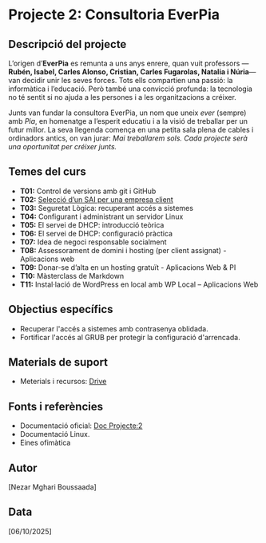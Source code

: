 # Projecte 2: Consultoria EverPia

## Descripció del projecte
L’origen d’**EverPia** es remunta a uns anys enrere, quan vuit professors —**Rubén, Isabel, Carles Alonso, Cristian, Carles Fugarolas, Natalia i Núria**— van decidir unir les seves forces. Tots ells compartien una passió: la informàtica i l’educació. Però també una convicció profunda: la tecnologia no té sentit si no ajuda a les persones i a les organitzacions a créixer.

Junts van fundar la consultora EverPia, un nom que uneix *ever* (sempre) amb *Pia*, en homenatge a l’esperit educatiu i a la visió de treballar per un futur millor. La seva llegenda comença en una petita sala plena de cables i ordinadors antics, on van jurar: *Mai treballarem sols. Cada projecte serà una oportunitat per créixer junts.*

## Temes del curs

- **T01:** Control de versions amb git i GitHub  
- **T02:** [Selecció d’un SAI per una empresa client](Projecte-02/Tasca%2002/README.md)
- **T03:** Seguretat Lògica: recuperant accés a sistemes  
- **T04:** Configurant i administrant un servidor Linux  
- **T05:** El servei de DHCP: introducció teòrica  
- **T06:** El servei de DHCP: configuració pràctica  
- **T07:** Idea de negoci responsable socialment  
- **T08:** Assessorament de domini i hosting (per client assignat) - Aplicacions web  
- **T09:** Donar-se d’alta en un hosting gratuït - Aplicacions Web & PI  
- **T10:** Màsterclass de Markdown  
- **T11:** Instal·lació de WordPress en local amb WP Local – Aplicacions Web  

## Objectius específics
- Recuperar l'accés a sistemes amb contrasenya oblidada.
- Fortificar l'accés al GRUB per protegir la configuració d'arrencada.

## Materials de suport
- Meterials i recursos: [Drive](https://drive.google.com/drive/folders/1Z9m0VSXtjFkHs7ImKHWc0PxgC1FzSdVm)


## Fonts i referències
- Documentació oficial: [Doc Projecte:2](https://docs.google.com/document/d/1T-ZolnNG4M_l87NFgdeywkjHU5JEy2Zk/edit)
- Documentació Linux.
- Eines ofimàtica 

## Autor
[Nezar Mghari Boussaada]

## Data
[06/10/2025]
